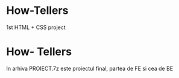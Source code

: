 # How-Tellers
1st HTML + CSS project


# How- Tellers

In arhiva PROIECT.7z este proiectul final, partea de FE si cea de BE
